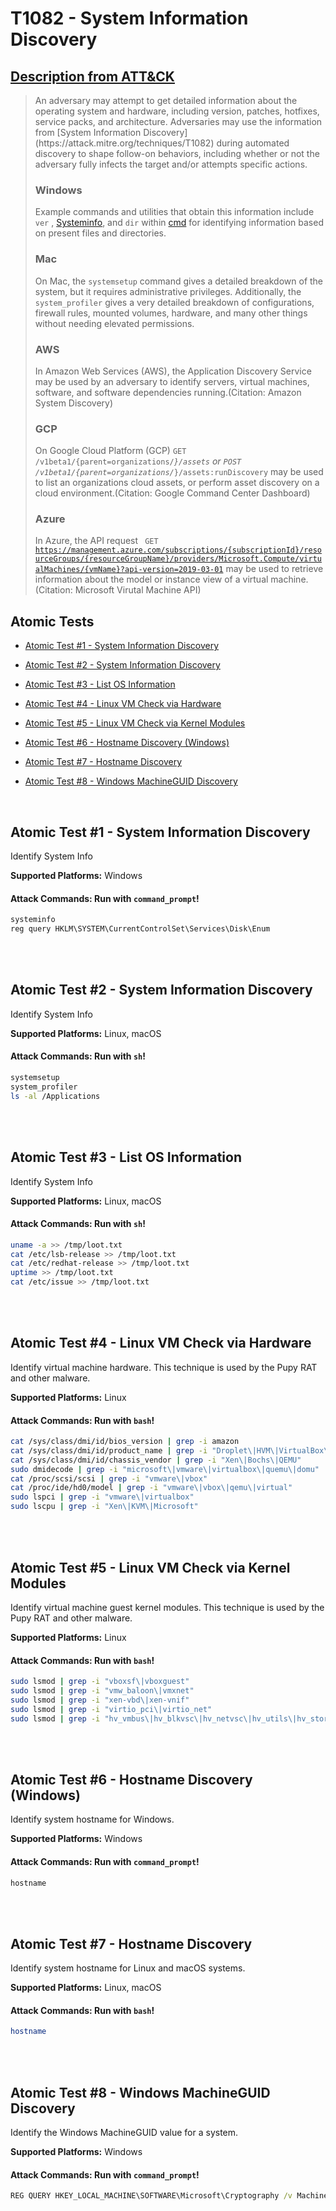 # T1082 - System Information Discovery

## [Description from ATT&CK](https://attack.mitre.org/wiki/Technique/T1082)

<blockquote>An adversary may attempt to get detailed information about the operating system and hardware, including version, patches, hotfixes, service packs, and architecture. Adversaries may use the information from [System Information Discovery](https://attack.mitre.org/techniques/T1082) during automated discovery to shape follow-on behaviors, including whether or not the adversary fully infects the target and/or attempts specific actions.

### Windows

Example commands and utilities that obtain this information include <code>ver</code>
, [Systeminfo](https://attack.mitre.org/software/S0096), and <code>dir</code>
within [cmd](https://attack.mitre.org/software/S0106) for identifying information based on present files and
directories.

### Mac

On Mac, the <code>systemsetup</code> command gives a detailed breakdown of the system, but it requires administrative
privileges. Additionally, the <code>system_profiler</code> gives a very detailed breakdown of configurations, firewall
rules, mounted volumes, hardware, and many other things without needing elevated permissions.

### AWS

In Amazon Web Services (AWS), the Application Discovery Service may be used by an adversary to identify servers, virtual
machines, software, and software dependencies running.(Citation: Amazon System Discovery)

### GCP

On Google Cloud Platform (GCP) <code>GET /v1beta1/{parent=organizations/*}/assets</code> or <code>POST
/v1beta1/{parent=organizations/*}/assets:runDiscovery</code> may be used to list an organizations cloud assets, or
perform asset discovery on a cloud environment.(Citation: Google Command Center Dashboard)

### Azure

In Azure, the API request <code>
GET https://management.azure.com/subscriptions/{subscriptionId}/resourceGroups/{resourceGroupName}/providers/Microsoft.Compute/virtualMachines/{vmName}?api-version=2019-03-01</code>
may be used to retrieve information about the model or instance view of a virtual machine.(Citation: Microsoft Virutal
Machine API)</blockquote>

## Atomic Tests

- [Atomic Test #1 - System Information Discovery](#atomic-test-1---system-information-discovery)

- [Atomic Test #2 - System Information Discovery](#atomic-test-2---system-information-discovery)

- [Atomic Test #3 - List OS Information](#atomic-test-3---list-os-information)

- [Atomic Test #4 - Linux VM Check via Hardware](#atomic-test-4---linux-vm-check-via-hardware)

- [Atomic Test #5 - Linux VM Check via Kernel Modules](#atomic-test-5---linux-vm-check-via-kernel-modules)

- [Atomic Test #6 - Hostname Discovery (Windows)](#atomic-test-6---hostname-discovery-windows)

- [Atomic Test #7 - Hostname Discovery](#atomic-test-7---hostname-discovery)

- [Atomic Test #8 - Windows MachineGUID Discovery](#atomic-test-8---windows-machineguid-discovery)

<br/>

## Atomic Test #1 - System Information Discovery

Identify System Info

**Supported Platforms:** Windows

#### Attack Commands: Run with `command_prompt`!

```cmd
systeminfo
reg query HKLM\SYSTEM\CurrentControlSet\Services\Disk\Enum
```

<br/>
<br/>

## Atomic Test #2 - System Information Discovery

Identify System Info

**Supported Platforms:** Linux, macOS

#### Attack Commands: Run with `sh`!

```sh
systemsetup
system_profiler
ls -al /Applications
```

<br/>
<br/>

## Atomic Test #3 - List OS Information

Identify System Info

**Supported Platforms:** Linux, macOS

#### Attack Commands: Run with `sh`!

```sh
uname -a >> /tmp/loot.txt
cat /etc/lsb-release >> /tmp/loot.txt
cat /etc/redhat-release >> /tmp/loot.txt
uptime >> /tmp/loot.txt
cat /etc/issue >> /tmp/loot.txt
```

<br/>
<br/>

## Atomic Test #4 - Linux VM Check via Hardware

Identify virtual machine hardware. This technique is used by the Pupy RAT and other malware.

**Supported Platforms:** Linux

#### Attack Commands: Run with `bash`!

```bash
cat /sys/class/dmi/id/bios_version | grep -i amazon
cat /sys/class/dmi/id/product_name | grep -i "Droplet\|HVM\|VirtualBox\|VMware"
cat /sys/class/dmi/id/chassis_vendor | grep -i "Xen\|Bochs\|QEMU"
sudo dmidecode | grep -i "microsoft\|vmware\|virtualbox\|quemu\|domu"
cat /proc/scsi/scsi | grep -i "vmware\|vbox"
cat /proc/ide/hd0/model | grep -i "vmware\|vbox\|qemu\|virtual"
sudo lspci | grep -i "vmware\|virtualbox"
sudo lscpu | grep -i "Xen\|KVM\|Microsoft"
```

<br/>
<br/>

## Atomic Test #5 - Linux VM Check via Kernel Modules

Identify virtual machine guest kernel modules. This technique is used by the Pupy RAT and other malware.

**Supported Platforms:** Linux

#### Attack Commands: Run with `bash`!

```bash
sudo lsmod | grep -i "vboxsf\|vboxguest"
sudo lsmod | grep -i "vmw_baloon\|vmxnet"
sudo lsmod | grep -i "xen-vbd\|xen-vnif"
sudo lsmod | grep -i "virtio_pci\|virtio_net"
sudo lsmod | grep -i "hv_vmbus\|hv_blkvsc\|hv_netvsc\|hv_utils\|hv_storvsc"
```

<br/>
<br/>

## Atomic Test #6 - Hostname Discovery (Windows)

Identify system hostname for Windows.

**Supported Platforms:** Windows

#### Attack Commands: Run with `command_prompt`!

```cmd
hostname
```

<br/>
<br/>

## Atomic Test #7 - Hostname Discovery

Identify system hostname for Linux and macOS systems.

**Supported Platforms:** Linux, macOS

#### Attack Commands: Run with `bash`!

```bash
hostname
```

<br/>
<br/>

## Atomic Test #8 - Windows MachineGUID Discovery

Identify the Windows MachineGUID value for a system.

**Supported Platforms:** Windows

#### Attack Commands: Run with `command_prompt`!

```cmd
REG QUERY HKEY_LOCAL_MACHINE\SOFTWARE\Microsoft\Cryptography /v MachineGuid
```

<br/>
